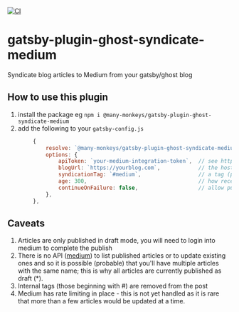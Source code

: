 [![CI](https://github.com/Many-Monkeys/gatsby-plugin-ghost-syndicate-medium/actions/workflows/main.yml/badge.svg)](https://github.com/Many-Monkeys/gatsby-plugin-ghost-syndicate-medium/actions/workflows/main.yml)
# gatsby-plugin-ghost-syndicate-medium
Syndicate blog articles to Medium from your gatsby/ghost blog

## How to use this plugin
1. install the package eg `npm i @many-monkeys/gatsby-plugin-ghost-syndicate-medium`
2. add the following to your `gatsby-config.js`

```js
        {
            resolve: `@many-monkeys/gatsby-plugin-ghost-syndicate-medium`,
            options: {
                apiToken: `your-medium-integration-token`,  // see https://medium.com/me/settings
                blogUrl: `https://yourblog.com`,            // the host name of your blog
                syndicationTag: `#medium`,                  // a tag (public or internal) to control access to which articles are syndicated - default null means all articles are considered
                age: 300,                                   // how recent an article (updated) should be to be considered for syndication, between 180 and 3600 seconds, default 300
                continueOnFailure: false,                   // allow publish to continue if failure occurs during syndication, default true
            },
        },
```

## Caveats

1. Articles are only published in draft mode, you will need to login into medium to complete the publish
2. There is no API ([medium](https://github.com/Medium/medium-api-docs)) to list published articles or to update existing ones and so it is possible (probable) that you'll have multiple articles with the same name; this is why all articles are currently published as draft (*).
3. Internal tags (those beginning with #) are removed from the post
4. Medium has rate limiting in place - this is not yet handled as it is rare that more than a few articles would be updated at a time.